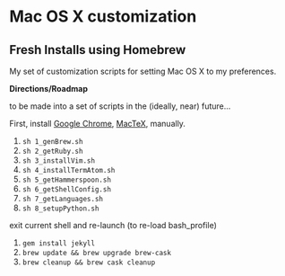 # Mac OS X customization
## Fresh Installs using Homebrew

My set of customization scripts for setting Mac OS X to my preferences.

**Directions/Roadmap**

to be made into a set of scripts in the (ideally, near) future...

First, install 
[Google Chrome](https://www.google.com/chrome/browser/desktop/index.html), 
[MacTeX](https://tug.org/mactex/downloading.html), manually.

1. `sh 1_genBrew.sh`
2. `sh 2_getRuby.sh`
3. `sh 3_installVim.sh`
4. `sh 4_installTermAtom.sh`
5. `sh 5_getHammerspoon.sh`
6. `sh 6_getShellConfig.sh`
7. `sh 7_getLanguages.sh`
8. `sh 8_setupPython.sh`

exit current shell and re-launch (to re-load bash_profile)

1. `gem install jekyll`
2. `brew update && brew upgrade brew-cask`
3. `brew cleanup && brew cask cleanup`
